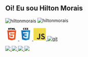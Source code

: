 <h2 align="left">Oi! Eu sou Hilton Morais</h2>
    <p><img align="center" src="https://github-readme-stats.vercel.app/api?username=HiltonMorais&theme=algolia&show_icons=true" alt="hiltonmorais" /> <img align="" src="https://github-readme-stats.vercel.app/api/top-langs?username=hiltonmorais&theme=algolia&show_icons=true&locale=en&layout=compact" alt="hiltonmorais" /> </p>
    <p align="left"> 
        <a href="https://github.com/HiltonMorais" target="_blank"> <img src="https://raw.githubusercontent.com/devicons/devicon/master/icons/html5/html5-original-wordmark.svg" alt="html5" width="40" height="40"/> </a> 
        <a href="https://github.com/HiltonMorais" target="_blank"> <img src="https://raw.githubusercontent.com/devicons/devicon/master/icons/css3/css3-original-wordmark.svg" alt="css3" width="40" height="40"/>   
        <a href="https://github.com/HiltonMorais" target="_blank"> <img src="https://raw.githubusercontent.com/devicons/devicon/master/icons/javascript/javascript-original.svg" alt="javascript" width="40" height="40"/> </a> 
        <a href="https://github.com/HiltonMorais" target="_blank"> <img src="https://www.vectorlogo.zone/logos/git-scm/git-scm-icon.svg" alt="git" width="40" height="40"/> </a>
    </p>
    <p align="left"> 
        <a href="hilton.o.morais@gmail.com" target="_blank"> <img src="https://img.shields.io/badge/Gmail-D14836?style=for-the-badge&logo=gmail&logoColor=white"/>  
        <a href="" target="_blank"> <img src="https://img.shields.io/badge/LinkedIn-0077B5?style=for-the-badge&logo=linkedin&logoColor=white"/> </a> 
        <a href="" target="_blank"> <img src="https://img.shields.io/badge/Instagram-E4405F?style=for-the-badge&logo=instagram&logoColor=white"/> </a> 
        <a href="https://twitter.com/HiltonMorais4" target="_blank"> <img src="https://img.shields.io/badge/Twitter-1DA1F2?style=for-the-badge&logo=twitter&logoColor=white"/> </a>
    </p>

